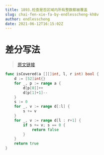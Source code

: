 ```yaml
---
title: 1893.检查是否区域内所有整数都被覆盖
slug: chai-fen-xie-fa-by-endlesscheng-kh8v
author: endlesscheng
date: 2021-06-12T16:15:02Z
---
```

# 差分写法
 
> [原文链接](https://leetcode.cn/problems/check-if-all-the-integers-in-a-range-are-covered/solution/chai-fen-xie-fa-by-endlesscheng-kh8v)
```go
func isCovered(a [][]int, l, r int) bool {
	d := [52]int{}
	for _, p := range a {
		d[p[0]]++
		d[p[1]+1]--
	}
	s := 0
	for _, v := range d[:l] {
		s += v
	}
	for _, v := range d[l : r+1] {
		if s += v; s == 0 {
			return false
		}
	}
	return true
}
```
